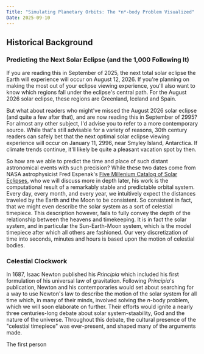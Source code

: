 ```yaml
---
Title: "Simulating Planetary Orbits: The *n*-body Problem Visualized"
Date: 2025-09-10
---
```



## Historical Background
### Predicting the Next Solar Eclipse (and the 1,000 Following It)
If you are reading this in September of 2025, the next total solar eclipse the Earth will experience will occur on August 12, 2026. If you're planning on making the most out of your eclipse viewing experience, you'll also want to know which regions fall under the eclipse's central path. For the August 2026 solar eclipse, these regions are Greenland, Iceland and Spain.

But what about readers who might've missed the August 2026 solar eclipse (and quite a few after that), and are now reading this in September of 2995? For almost any other subject, I'd advise you to refer to a more contemporary source. While that's still advisable for a variety of reasons, 30th century readers can safely bet that the next optimal solar eclipse viewing experience will occur on January 11, 2996, near Smyley Island, Antarctica. If climate trends continue, it'll likely be quite a pleasant vacation spot by then.

So how are we able to predict the time and place of such distant astronomical events with such precision? While these two dates come from NASA astrophysicist Fred Espenak's [Five Millenium Catalog of Solar Eclipses](https://eclipse.gsfc.nasa.gov/SEcat5/SEcatalog.html), who we will discuss more in depth later, his work is the computational result of a remarkably stable and predictable orbital system. Every day, every month, and every year, we intuitively expect the distances traveled by the Earth and the Moon to be consistent. So consistent in fact, that we might even describe the solar system as a sort of celestial timepiece. This description however, fails to fully convey the depth of the relationship between the heavens and timekeeping. It is in fact the solar system, and in particular the Sun-Earth-Moon system, which is the model timepiece after which all others are fashioned. Our very discretization of time into seconds, minutes and hours is based upon the motion of celestial bodies. 

### Celestial Clockwork
In 1687, Isaac Newton published his *Principia* which included his first formulation of his universal law of gravitation. Following *Principia*'s publication, Newton and his contemporaries would set about searching for a way to use Newton's law to describe the motion of the solar system for all time which, in many of their minds, involved solving the *n*-body problem, which we will soon elaborate on further. Their efforts would ignite a nearly three centuries-long debate about solar system-staability, God and the nature of the universe. Throughout this debate, the cultural presence of the "celestial timepiece" was ever-present, and shaped many of the arguments made.

The first person
##

